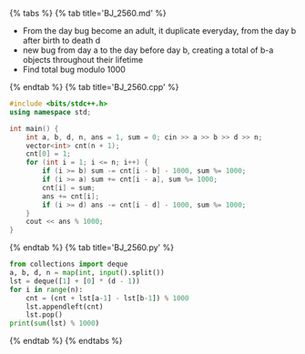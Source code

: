 {% tabs %}
{% tab title='BJ_2560.md' %}

* From the day bug become an adult, it duplicate everyday, from the day b after birth to death d
* new bug from day a to the day before day b, creating a total of b-a objects throughout their lifetime
* Find total bug modulo 1000

{% endtab %}
{% tab title='BJ_2560.cpp' %}

```cpp
#include <bits/stdc++.h>
using namespace std;

int main() {
	int a, b, d, n, ans = 1, sum = 0; cin >> a >> b >> d >> n;
	vector<int> cnt(n + 1);
	cnt[0] = 1;
	for (int i = 1; i <= n; i++) {
		if (i >= b) sum -= cnt[i - b] - 1000, sum %= 1000;
		if (i >= a) sum += cnt[i - a], sum %= 1000;
		cnt[i] = sum;
		ans += cnt[i];
		if (i >= d) ans -= cnt[i - d] - 1000, sum %= 1000;
	}
	cout << ans % 1000;
}
```

{% endtab %}
{% tab title='BJ_2560.py' %}

```py
from collections import deque
a, b, d, n = map(int, input().split())
lst = deque([1] + [0] * (d - 1))
for i in range(n):
	cnt = (cnt + lst[a-1] - lst[b-1]) % 1000
	lst.appendleft(cnt)
	lst.pop()
print(sum(lst) % 1000)
```

{% endtab %}
{% endtabs %}